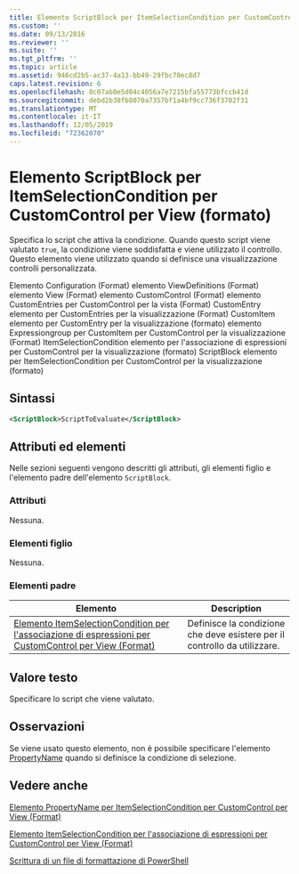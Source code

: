 ```yaml
---
title: Elemento ScriptBlock per ItemSelectionCondition per CustomControl per View (Format) | Microsoft Docs
ms.custom: ''
ms.date: 09/13/2016
ms.reviewer: ''
ms.suite: ''
ms.tgt_pltfrm: ''
ms.topic: article
ms.assetid: 946cd2b5-ac37-4a13-bb49-29fbc70ec8d7
caps.latest.revision: 6
ms.openlocfilehash: 0c07ab0e5d04c4056a7e7215bfa55773bfccb41d
ms.sourcegitcommit: debd2b38fb8070a7357bf1a4bf9cc736f3702f31
ms.translationtype: MT
ms.contentlocale: it-IT
ms.lasthandoff: 12/05/2019
ms.locfileid: "72362070"
---
```

# <a name="scriptblock-element-for-itemselectioncondition-for-customcontrol-for-view-format"></a>Elemento ScriptBlock per ItemSelectionCondition per CustomControl per View (formato)

Specifica lo script che attiva la condizione. Quando questo script viene valutato `true`, la condizione viene soddisfatta e viene utilizzato il controllo. Questo elemento viene utilizzato quando si definisce una visualizzazione controlli personalizzata.

Elemento Configuration (Format) elemento ViewDefinitions (Format) elemento View (Format) elemento CustomControl (Format) elemento CustomEntries per CustomControl per la vista (Format) CustomEntry elemento per CustomEntries per la visualizzazione (Format) CustomItem elemento per CustomEntry per la visualizzazione (formato) elemento Expressiongroup per CustomItem per CustomControl per la visualizzazione (Format) ItemSelectionCondition elemento per l'associazione di espressioni per CustomControl per la visualizzazione (formato) ScriptBlock elemento per ItemSelectionCondition per CustomControl per la visualizzazione (formato)

## <a name="syntax"></a>Sintassi

```xml
<ScriptBlock>ScriptToEvaluate</ScriptBlock>
```

## <a name="attributes-and-elements"></a>Attributi ed elementi

Nelle sezioni seguenti vengono descritti gli attributi, gli elementi figlio e l'elemento padre dell'elemento `ScriptBlock`.

### <a name="attributes"></a>Attributi

Nessuna.

### <a name="child-elements"></a>Elementi figlio

Nessuna.

### <a name="parent-elements"></a>Elementi padre

|Elemento|Description|
|-------------|-----------------|
|[Elemento ItemSelectionCondition per l'associazione di espressioni per CustomControl per View (Format)](./itemselectioncondition-element-for-expressionbinding-for-customcontrol-format.md)|Definisce la condizione che deve esistere per il controllo da utilizzare.|

## <a name="text-value"></a>Valore testo

Specificare lo script che viene valutato.

## <a name="remarks"></a>Osservazioni

Se viene usato questo elemento, non è possibile specificare l'elemento [PropertyName](./propertyname-element-for-itemselectioncondition-for-customcontrol-for-view-format.md) quando si definisce la condizione di selezione.

## <a name="see-also"></a>Vedere anche

[Elemento PropertyName per ItemSelectionCondition per CustomControl per View (Format)](./propertyname-element-for-itemselectioncondition-for-customcontrol-for-view-format.md)

[Elemento ItemSelectionCondition per l'associazione di espressioni per CustomControl per View (Format)](./itemselectioncondition-element-for-expressionbinding-for-customcontrol-format.md)

[Scrittura di un file di formattazione di PowerShell](./writing-a-powershell-formatting-file.md)
